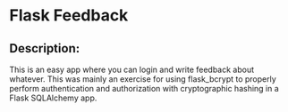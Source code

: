 # Flask Feedback 

## Description: 

This is an easy app where you can login and write feedback about whatever.
This was mainly an exercise for using flask_bcrypt to properly perform authentication and authorization 
with cryptographic hashing in a Flask SQLAlchemy app. 
